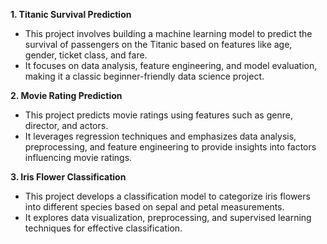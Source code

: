<b>1. Titanic Survival Prediction</b>
- This project involves building a machine learning model to predict the survival of passengers on the Titanic based on features like age, gender, ticket class, and fare.
- It focuses on data analysis, feature engineering, and model evaluation, making it a classic beginner-friendly data science project.

<b>2. Movie Rating Prediction</b>
- This project predicts movie ratings using features such as genre, director, and actors. 
- It leverages regression techniques and emphasizes data analysis, preprocessing, and feature engineering to provide insights into factors influencing movie ratings.

<b>3. Iris Flower Classification</b>
- This project develops a classification model to categorize iris flowers into different species based on sepal and petal measurements. 
- It explores data visualization, preprocessing, and supervised learning techniques for effective classification.
